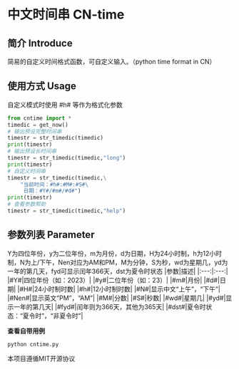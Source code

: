  # 中文时间串 CN-time
 ## 简介 Introduce
 简易的自定义时间格式函数，可自定义输入。（python time format in CN）
 ## 使用方式 Usage
 自定义模式时使用 #h# 等作为格式化参数
```py
from cntime import *
timedic = get_now()
# 输出预设完整时间串
timestr = str_timedic(timedic)
print(timestr)
# 输出预设长时间串
timestr = str_timedic(timedic,"long")
print(timestr)
# 自定义时间串
timestr = str_timedic(timedic,\
    "当前时间：#h#:#M#:#S#\
     日期：#Y#/#m#/#d#")
print(timestr)
# 查看参数帮助
timestr = str_timedic(timedic,"help")
```
 ## 参数列表 Parameter
 Y为四位年份，y为二位年份，m为月份，d为日期，H为24小时制，h为12小时制，N为上/下午，Nen对应为AM和PM，M为分钟，S为秒，wd为星期几，yd为一年的第几天，fyd可显示闰年366天，dst为夏令时状态
|参数|描述|
|:---:|:---:|
|#Y#|四位年份（如：2023）|
|#y#|二位年份（如：23）|
|#m#|月份|
|#d#|日期|
|#H#|24小时制时数|
|#h#|12小时制时数|
|#N#|显示中文“上午”，“下午”|
|#Nen#|显示英文“PM”，“AM”|
|#M#|分数|
|#S#|秒数|
|#wd#|星期几|
|#yd#|显示一年的第几天|
|#fyd#|闰年则为366天，其他为365天|
|#dst#|夏令时状态：“夏令时”，“非夏令时”|

**查看自带用例**
```
python cntime.py
```
本项目遵循MIT开源协议
